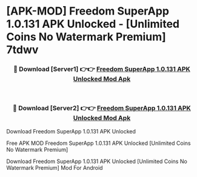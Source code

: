 # [APK-MOD] Freedom SuperApp 1.0.131 APK Unlocked - [Unlimited Coins No Watermark Premium] 7tdwv



<div align="center">
<h3>🔴 Download [Server1] 👉👉 <a href="https://momento.my/?title=Freedom_SuperApp_1.0.131_APK_Unlocked">Freedom SuperApp 1.0.131 APK Unlocked Mod Apk</a></h3><br>

<h3>🔴 Download [Server2] 👉👉 <a href="https://momento.my/?title=Freedom_SuperApp_1.0.131_APK_Unlocked">Freedom SuperApp 1.0.131 APK Unlocked Mod Apk</a></h3>
</div>



Download Freedom SuperApp 1.0.131 APK Unlocked 

Free APK MOD Freedom SuperApp 1.0.131 APK Unlocked [Unlimited Coins No Watermark Premium]

Download Freedom SuperApp 1.0.131 APK Unlocked [Unlimited Coins No Watermark Premium] Mod For Android
